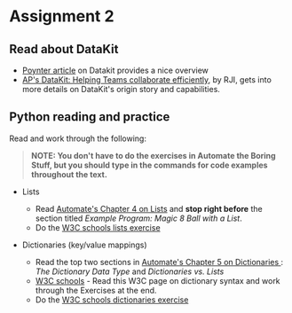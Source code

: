 # Assignment 2

## Read about DataKit

* [Poynter article](https://www.poynter.org/tech-tools/2019/data-journalism-solves-big-problems-but-its-an-organizational-mess-a-new-tool-from-the-ap-aims-to-fix-that/) on Datakit provides a nice overview
* [AP's DataKit: Helping Teams collaborate efficiently](https://www.rjionline.org/stories/ap-datakit-intro), by RJI, gets into more details on DataKit's origin story and capabilities.

## Python reading and practice

Read and work through the following:

> **NOTE: You don't have to do the exercises in Automate the Boring Stuff, but you should type in the commands for code examples throughout the text.** 

* Lists
	* Read [Automate's Chapter 4 on Lists](https://automatetheboringstuff.com/chapter4/) and **stop right before** the section titled *Example Program: Magic 8 Ball with a List*.
	* Do the [W3C schools lists exercise](https://www.w3schools.com/python/exercise.asp?filename=exercise_lists1)

* Dictionaries (key/value mappings)
	* Read the top two sections in [Automate's Chapter 5 on Dictionaries ](https://automatetheboringstuff.com/2e/chapter5/): *The Dictionary Data Type* and *Dictionaries vs. Lists*
	*  [W3C schools](https://www.w3schools.com/python/python_dictionaries.asp) - Read this W3C page on dictionary syntax and work through the Exercises at the end.
	*  Do the [W3C schools dictionaries exercise](https://www.w3schools.com/python/exercise.asp?filename=exercise_dictionaries1)

[Automate the Boring Stuff]: https://automatetheboringstuff.com/